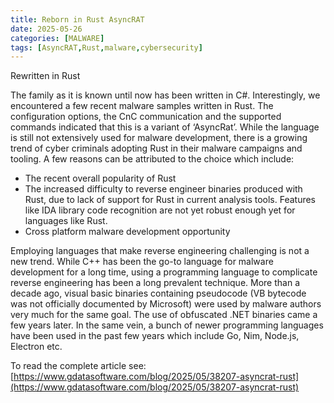 ```yaml
---
title: Reborn in Rust AsyncRAT
date: 2025-05-26
categories: [MALWARE]
tags: [AsyncRAT,Rust,malware,cybersecurity]
---
```


Rewritten in Rust

The family as it is known until now has been written in C#. Interestingly, we encountered a few recent malware samples written in Rust. The configuration options, the CnC communication and the supported commands indicated that this is a variant of ‘AsyncRat’. While the language is still not extensively used for malware development, there is a growing trend of cyber criminals adopting Rust in their malware campaigns and tooling. A few reasons can be attributed to the choice which include:

- The recent overall popularity of Rust  
- The increased difficulty to reverse engineer binaries produced with Rust, due to lack of support for Rust in current analysis tools. Features like IDA library code recognition are not yet robust enough yet for languages like Rust.  
- Cross platform malware development opportunity  

Employing languages that make reverse engineering challenging is not a new trend. While C++ has been the go-to language for malware development for a long time, using a programming language to complicate reverse engineering has been a long prevalent technique. More than a decade ago, visual basic binaries containing pseudocode (VB bytecode was not officially documented by Microsoft) were used by malware authors very much for the same goal. The use of obfuscated .NET binaries came a few years later. In the same vein, a bunch of newer programming languages have been used in the past few years which include Go, Nim, Node.js, Electron etc.

To read the complete article see:  
[https://www.gdatasoftware.com/blog/2025/05/38207-asyncrat-rust](https://www.gdatasoftware.com/blog/2025/05/38207-asyncrat-rust)